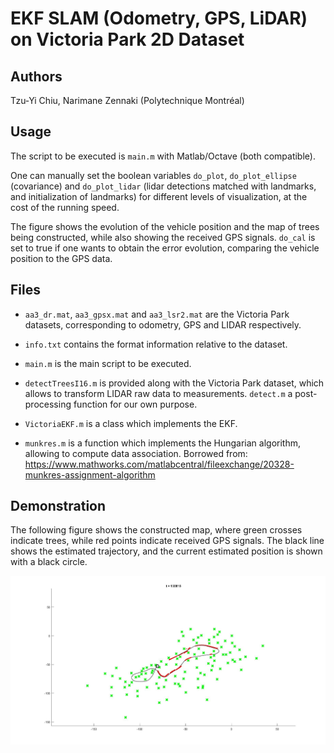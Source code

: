 # EKF SLAM (Odometry, GPS, LiDAR) on Victoria Park 2D Dataset

## Authors

Tzu-Yi Chiu, Narimane Zennaki (Polytechnique Montréal)

## Usage

The script to be executed is `main.m` with Matlab/Octave (both compatible).

One can manually set the boolean variables `do_plot`, `do_plot_ellipse` 
(covariance) and `do_plot_lidar` (lidar detections matched with landmarks, and 
initialization of landmarks) for different levels of visualization, at the cost 
of the running speed. 

The figure shows the evolution of the vehicle position and the map of trees 
being constructed, while also showing the received GPS signals.
`do_cal` is set to true if one wants to obtain the error evolution, comparing 
the vehicle position to the GPS data.

## Files

- `aa3_dr.mat`, `aa3_gpsx.mat` and `aa3_lsr2.mat` are the Victoria Park 
datasets, corresponding to odometry, GPS and LIDAR respectively.

- `info.txt` contains the format information relative to the dataset.

- `main.m` is the main script to be executed.

- `detectTreesI16.m` is provided along with the Victoria Park dataset, which
allows to transform LIDAR raw data to measurements. `detect.m` a 
post-processing function for our own purpose.

- `VictoriaEKF.m` is a class which implements the EKF.

- `munkres.m` is a function which implements the Hungarian algorithm, allowing 
to compute data association. Borrowed from: 
https://www.mathworks.com/matlabcentral/fileexchange/20328-munkres-assignment-algorithm

## Demonstration

The following figure shows the constructed map, where green crosses indicate
trees, while red points indicate received GPS signals. 
The black line shows the estimated trajectory, and the current estimated 
position is shown with a black circle.

![image](demo.png)